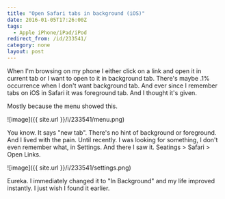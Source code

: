 ```yaml
---
title: "Open Safari tabs in background (iOS)"
date: 2016-01-05T17:26:00Z
tags:
  - Apple iPhone/iPad/iPod
redirect_from: /id/233541/
category: none
layout: post
---
```

When I'm browsing on my phone I either click on a link and open it in current tab or I want to open to it in background tab. There's maybe .1% occurrence when I don't want background tab. And ever since I remember tabs on iOS in Safari it was foreground tab. And I thought it's given.

<!-- excerpt -->

Mostly because the menu showed this.

![image]({{ site.url }}/i/233541/menu.png)

You know. It says "new tab". There's no hint of background or foreground. And I lived with the pain. Until recently. I was looking for something, I don't even remember what, in Settings. And there I saw it. Seatings > Safari > Open Links.

![image]({{ site.url }}/i/233541/settings.png)

Eureka. I immediately changed it to "In Background" and my life improved instantly. I just wish I found it earlier.